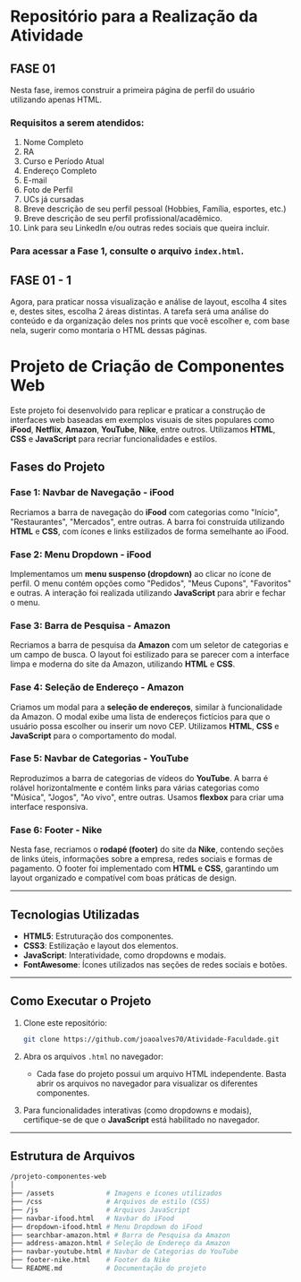 # Repositório para a Realização da Atividade

## FASE 01
Nesta fase, iremos construir a primeira página de perfil do usuário utilizando apenas HTML. 

### Requisitos a serem atendidos:
1. Nome Completo
2. RA
3. Curso e Período Atual
4. Endereço Completo
5. E-mail
6. Foto de Perfil
7. UCs já cursadas
8. Breve descrição de seu perfil pessoal (Hobbies, Família, esportes, etc.)
9. Breve descrição de seu perfil profissional/acadêmico.
10. Link para seu LinkedIn e/ou outras redes sociais que queira incluir.

### Para acessar a Fase 1, consulte o arquivo `index.html`.


## FASE 01 - 1
Agora, para praticar nossa visualização e análise de layout, escolha 4 sites e, destes sites, escolha 2 áreas distintas. A tarefa será uma análise do conteúdo e da organização deles nos prints que você escolher e, com base nela, sugerir como montaria o HTML dessas páginas.

# Projeto de Criação de Componentes Web

Este projeto foi desenvolvido para replicar e praticar a construção de interfaces web baseadas em exemplos visuais de sites populares como **iFood**, **Netflix**, **Amazon**, **YouTube**, **Nike**, entre outros. Utilizamos **HTML**, **CSS** e **JavaScript** para recriar funcionalidades e estilos.

## Fases do Projeto

### Fase 1: Navbar de Navegação - iFood
Recriamos a barra de navegação do **iFood** com categorias como "Início", "Restaurantes", "Mercados", entre outras. A barra foi construída utilizando **HTML** e **CSS**, com ícones e links estilizados de forma semelhante ao iFood.

### Fase 2: Menu Dropdown - iFood
Implementamos um **menu suspenso (dropdown)** ao clicar no ícone de perfil. O menu contém opções como "Pedidos", "Meus Cupons", "Favoritos" e outras. A interação foi realizada utilizando **JavaScript** para abrir e fechar o menu.

### Fase 3: Barra de Pesquisa - Amazon
Recriamos a barra de pesquisa da **Amazon** com um seletor de categorias e um campo de busca. O layout foi estilizado para se parecer com a interface limpa e moderna do site da Amazon, utilizando **HTML** e **CSS**.

### Fase 4: Seleção de Endereço - Amazon
Criamos um modal para a **seleção de endereços**, similar à funcionalidade da Amazon. O modal exibe uma lista de endereços fictícios para que o usuário possa escolher ou inserir um novo CEP. Utilizamos **HTML**, **CSS** e **JavaScript** para o comportamento do modal.

### Fase 5: Navbar de Categorias - YouTube
Reproduzimos a barra de categorias de vídeos do **YouTube**. A barra é rolável horizontalmente e contém links para várias categorias como "Música", "Jogos", "Ao vivo", entre outras. Usamos **flexbox** para criar uma interface responsiva.

### Fase 6: Footer - Nike
Nesta fase, recriamos o **rodapé (footer)** do site da **Nike**, contendo seções de links úteis, informações sobre a empresa, redes sociais e formas de pagamento. O footer foi implementado com **HTML** e **CSS**, garantindo um layout organizado e compatível com boas práticas de design.

---

## Tecnologias Utilizadas

- **HTML5**: Estruturação dos componentes.
- **CSS3**: Estilização e layout dos elementos.
- **JavaScript**: Interatividade, como dropdowns e modais.
- **FontAwesome**: Ícones utilizados nas seções de redes sociais e botões.

---

## Como Executar o Projeto

1. Clone este repositório:
    ```bash
    git clone https://github.com/joaoalves70/Atividade-Faculdade.git
    ```

2. Abra os arquivos `.html` no navegador:
    - Cada fase do projeto possui um arquivo HTML independente. Basta abrir os arquivos no navegador para visualizar os diferentes componentes.

3. Para funcionalidades interativas (como dropdowns e modais), certifique-se de que o **JavaScript** está habilitado no navegador.

---

## Estrutura de Arquivos

```bash
/projeto-componentes-web
│
├── /assets             # Imagens e ícones utilizados
├── /css                # Arquivos de estilo (CSS)
├── /js                 # Arquivos JavaScript
├── navbar-ifood.html   # Navbar do iFood
├── dropdown-ifood.html # Menu Dropdown do iFood
├── searchbar-amazon.html # Barra de Pesquisa da Amazon
├── address-amazon.html # Seleção de Endereço da Amazon
├── navbar-youtube.html # Navbar de Categorias do YouTube
├── footer-nike.html    # Footer da Nike
└── README.md           # Documentação do projeto

